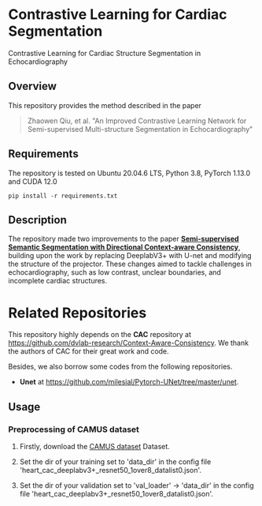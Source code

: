 # Contrastive Learning for Cardiac Segmentation
Contrastive Learning for Cardiac Structure Segmentation in Echocardiography
## Overview
This repository provides the method described in the paper
> Zhaowen Qiu, et al. "An Improved Contrastive Learning Network for
Semi-supervised Multi-structure Segmentation
in Echocardiography"
## Requirements
The repository is tested on Ubuntu 20.04.6 LTS, Python 3.8, PyTorch 1.13.0 and CUDA 12.0
```
pip install -r requirements.txt
```
## Description
The repository made two improvements to the paper [**Semi-supervised Semantic Segmentation with Directional Context-aware Consistency**](https://jiaya.me/papers/semiseg_cvpr21.pdf), building upon the work by replacing DeeplabV3+ with U-net and modifying the
structure of the projector. These changes aimed to tackle challenges in echocardiography, such as low
contrast, unclear boundaries, and incomplete cardiac structures.
# Related Repositories

This repository highly depends on the **CAC** repository at https://github.com/dvlab-research/Context-Aware-Consistency. We thank the authors of CAC for their great work and code.

Besides, we also borrow some codes from the following repositories.

- **Unet** at https://github.com/milesial/Pytorch-UNet/tree/master/unet.

## Usage
### Preprocessing of CAMUS dataset
1. Firstly, download the [CAMUS dataset](https://www.creatis.insa-lyon.fr/Challenge/camus/databases.html) Dataset.

2. Set the dir of your training set to 'data_dir' in the config file 'heart_cac_deeplabv3+_resnet50_1over8_datalist0.json'.

3. Set the dir of your validation set to 'val_loader' -> 'data_dir' in the config file 'heart_cac_deeplabv3+_resnet50_1over8_datalist0.json'.

